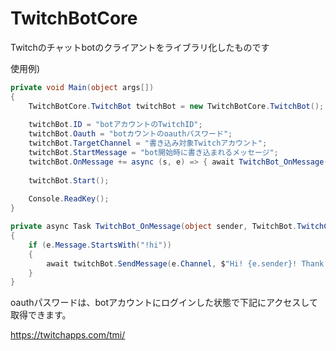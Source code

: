 # TwitchBotCore
Twitchのチャットbotのクライアントをライブラリ化したものです

使用例)

```c#
private void Main(object args[])
{
    TwitchBotCore.TwitchBot twitchBot = new TwitchBotCore.TwitchBot();
    
    twitchBot.ID = "botアカウントのTwitchID";
    twitchBot.Oauth = "botカウントのoauthパスワード";
    twitchBot.TargetChannel = "書き込み対象Twitchアカウント";
    twitchBot.StartMessage = "bot開始時に書き込まれるメッセージ";
    twitchBot.OnMessage += async (s, e) => { await TwitchBot_OnMessage(s, e); };
    
    twitchBot.Start();
    
    Console.ReadKey();
}

private async Task TwitchBot_OnMessage(object sender, TwitchBot.TwitchChatMessage e)
{
    if (e.Message.StartsWith("!hi"))
    {
        await twitchBot.SendMessage(e.Channel, $"Hi! {e.sender}! Thank you for comming!");
    }
}
```



oauthパスワードは、botアカウントにログインした状態で下記にアクセスして取得できます。

https://twitchapps.com/tmi/

